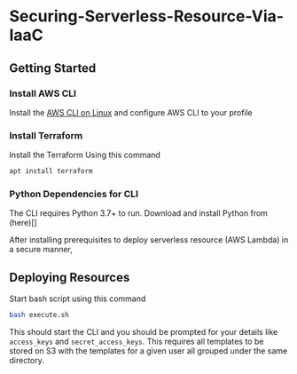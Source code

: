 # Securing-Serverless-Resource-Via-IaaC

## Getting Started

### Install AWS CLI

Install the [AWS CLI on Linux]([https://docs.aws.amazon.com/cli/latest/userguide/install-linux.html)
and configure AWS CLI to your profile

### Install Terraform

Install the Terraform Using this command
```sh
apt install terraform 
```

### Python Dependencies for CLI

The CLI requires Python 3.7+ to run. Download and install Python from (here)[]

After installing prerequisites to deploy serverless resource (AWS Lambda) in a secure manner,


## Deploying Resources

Start bash script using this command
```sh
bash execute.sh 
```

This should start the CLI and you should be prompted for your details like `access_keys` and `secret_access_keys`. 
This requires all templates to be stored on S3 with the templates for a given user all grouped under the same directory.





